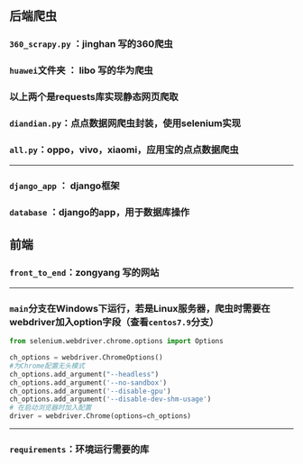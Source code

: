 ## 后端爬虫
### `360_scrapy.py` ：jinghan 写的360爬虫

### `huawei`文件夹 ： libo 写的华为爬虫
### 以上两个是requests库实现静态网页爬取

### `diandian.py`：点点数据网爬虫封装，使用selenium实现
### `all.py`：oppo，vivo，xiaomi，应用宝的点点数据爬虫

---
### `django_app` ： django框架
### `database` ：django的app，用于数据库操作
## 前端
### `front_to_end`：zongyang 写的网站


---
### `main`分支在Windows下运行，若是Linux服务器，爬虫时需要在webdriver加入option字段（查看`centos7.9`分支）
```python
from selenium.webdriver.chrome.options import Options

ch_options = webdriver.ChromeOptions()
#为Chrome配置无头模式
ch_options.add_argument("--headless")  
ch_options.add_argument('--no-sandbox')
ch_options.add_argument('--disable-gpu')
ch_options.add_argument('--disable-dev-shm-usage')
# 在启动浏览器时加入配置
driver = webdriver.Chrome(options=ch_options)
```

---
### `requirements`：环境运行需要的库